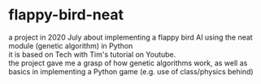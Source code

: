 # flappy-bird-neat
a project in 2020 July about implementing a flappy bird AI using the neat module (genetic algorithm) in Python\
it is based on Tech with Tim's tutorial on Youtube.\
the project gave me a grasp of how genetic algorithms work, as well as basics in implementing a Python game (e.g. use of class/physics behind)
